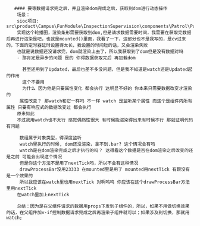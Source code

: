        #### 要等数据请求完之后，并且渲染dom完成之后，获取到dom进行动态操作
        场景： 
        sioc项目: src\product\Campus\FunModule\InspectionSupervision\components\Patrol\Patrol.vue;
        实现这个轮播图，渲染条形需要获取到dom,但是请求数据需要时间，我需要在获取完数据后再进行渲染是吧，也就是mounted()里面，我看了一下，这部分也不是我写的，是cv过来的，下面的定时器延时设置得太长，我设置的时间短的话，又会渲染失败
        也就是说数据还没请求完，dom就渲染上去了，所以我获取到了dom但是没有数据对吗
        - 那肯定是异步的问题 是的 你得数据获取完后 再加载dom
     
          甚至还用到了Updated，最后也差不多没问题，但是我不知道是watch还是Updated起的作用 
          这个不要用
          为什么 因为他是只要属性变化 都会执行 这明显不好的 你本来只需要数据改变才渲染的
         属性改变？ 那watch和它一样吗 不一样 watch 是监听某个属性 而这个是组件内所有属性 只要有响应式的数据改变过 都会执行
        原来如此
        不过我用watch也不太行 感觉偶然性很大 有时候能渲染得出来有时候不行 那就证明代码有问题

         数组属于对象类型，得深度监听 
         watch里执行的时候, dom还没渲染，拿不到.bar? 这个情况会有吗
         watch是在dom渲染完成之后才执行的吗？ 这得看这个数据是否在dom渲染之后改变的还是之前 可能会出现这个情况
         但是你这个方法不是用了nextTick吗，所以不会有这种情况
         drawProcessBar没用23333 在mounted里是用了 mounted用nextTick 有跟没有是一个效果的 
         所以我应该在watch里也用nextTick 对啊呜呜 你应该在这个drawProcessBar方法里用nextTick
        在watch里加上nextTick

        总结：因为是在父组件请求的数据用props下发到子组件的，所以，如果不用做切换效果的话，在父组件加v-if控制数据请求完成之后再渲染子组件就可以；如果涉及到切换，那就用watch;

        